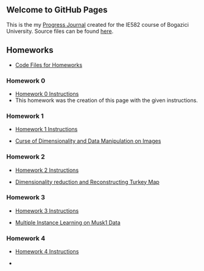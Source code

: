 ## Welcome to GitHub Pages

This is the my [Progress Journal](https://bu-ie-582.github.io/fall21-cumhurkilic/) created for the IE582 course of Bogazici University. Source files can be found [here](https://github.com/BU-IE-582/fall21-cumhurkilic).

## Homeworks

* [Code Files for Homeworks](https://github.com/BU-IE-582/fall21-cumhurkilic/tree/gh-pages/files)

### Homework 0

* [Homework 0 Instructions](https://bu-ie-582.github.io/fall21-cumhurkilic/files/IE582_Fall21_Homework_0.pdf)
* This homework was the creation of this page with the given instructions.

### Homework 1

* [Homework 1 Instructions](https://bu-ie-582.github.io/fall21-cumhurkilic/files/IE582_Fall21_Homework1.pdf)

* [Curse of Dimensionality and Data Manipulation on Images](https://bu-ie-582.github.io/fall21-cumhurkilic/files/IE582_HW1_Cumhur_Kılıç.html)


### Homework 2

* [Homework 2 Instructions](https://bu-ie-582.github.io/fall21-cumhurkilic/files/IE582_Fall21_Homework2.pdf)

* [Dimensionality reduction and Reconstructing Turkey Map](https://bu-ie-582.github.io/fall21-cumhurkilic/files/IE582_Fall21_Homework2.html)

### Homework 3

* [Homework 3 Instructions](https://bu-ie-582.github.io/fall21-cumhurkilic/files/IE582_Fall21_Homework3.pdf)

* [Multiple Instance Learning on Musk1 Data](https://bu-ie-582.github.io/fall21-cumhurkilic/files/IE582_Fall21_Homework4.html)

### Homework 4

* [Homework 4 Instructions](https://bu-ie-582.github.io/fall21-cumhurkilic/files/IE582_Fall21_Homework4.pdf)

* 

 
